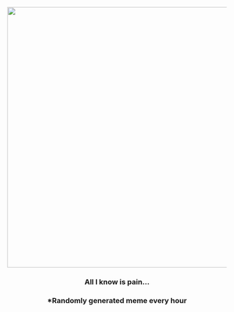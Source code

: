 <p align="center">
        <img src="https://i.redd.it/pjvy8g613wt81.png" width="600" height="600">
        </p>
        <h3 align="center">All I know is pain…</h3>
        <h3 align="center">*Randomly generated meme every hour</h3>
    